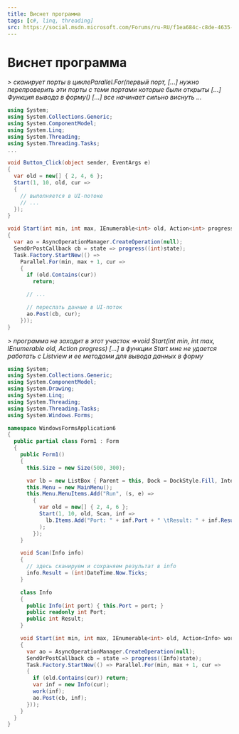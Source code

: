 ```yaml
---
title: Виснет программа
tags: [c#, linq, threading]
src: https://social.msdn.microsoft.com/Forums/ru-RU/f1ea684c-c8de-4635-b827-404ea3f6bf5e/-?forum=fordesktopru
---
```

# Виснет программа
*> сканирует порты в циклеParallel.For(первый порт, [...]  нужно перепроверить эти порты с теми портами которые были открыты [...] Функция вывода в форму() [...] все начинает сильно виснуть ...*
```c#
using System;
using System.Collections.Generic;
using System.ComponentModel;
using System.Linq;
using System.Threading;
using System.Threading.Tasks;
...

void Button_Click(object sender, EventArgs e)
{
  var old = new[] { 2, 4, 6 };
  Start(1, 10, old, cur =>
  {
    // выполняется в UI-потоке
    // ...
  });
}

void Start(int min, int max, IEnumerable<int> old, Action<int> progress)
{
  var ao = AsyncOperationManager.CreateOperation(null);
  SendOrPostCallback cb = state => progress((int)state);
  Task.Factory.StartNew(() =>
    Parallel.For(min, max + 1, cur =>
    {
      if (old.Contains(cur)) 
        return;

      // ...

      // переслать данные в UI-поток
      ao.Post(cb, cur);      
    }));
}
```
*> программа не заходит в этот участок =>void Start(int min, int max, IEnumerable old, Action progress) [...] в функции Start мне не удается работать с Listview и ее методами для вывода данных в форму*
```c#
using System;
using System.Collections.Generic;
using System.ComponentModel;
using System.Drawing;
using System.Linq;
using System.Threading;
using System.Threading.Tasks;
using System.Windows.Forms;

namespace WindowsFormsApplication6
{
  public partial class Form1 : Form
  {
    public Form1()
    {
      this.Size = new Size(500, 300);

      var lb = new ListBox { Parent = this, Dock = DockStyle.Fill, IntegralHeight = false };
      this.Menu = new MainMenu();
      this.Menu.MenuItems.Add("Run", (s, e) =>
        {
          var old = new[] { 2, 4, 6 };
          Start(1, 10, old, Scan, inf =>
            lb.Items.Add("Port: " + inf.Port + " \tResult: " + inf.Result)
          );
        });
    }

    void Scan(Info info)
    {
      // здесь сканируем и сохраняем результат в info
      info.Result = (int)DateTime.Now.Ticks;
    }

    class Info
    {
      public Info(int port) { this.Port = port; }
      public readonly int Port;
      public int Result;
    }

    void Start(int min, int max, IEnumerable<int> old, Action<Info> work, Action<Info> progress)
    {
      var ao = AsyncOperationManager.CreateOperation(null);
      SendOrPostCallback cb = state => progress((Info)state);
      Task.Factory.StartNew(() => Parallel.For(min, max + 1, cur =>
      {
        if (old.Contains(cur)) return;
        var inf = new Info(cur);
        work(inf);
        ao.Post(cb, inf);
      }));
    }
  }
}
```